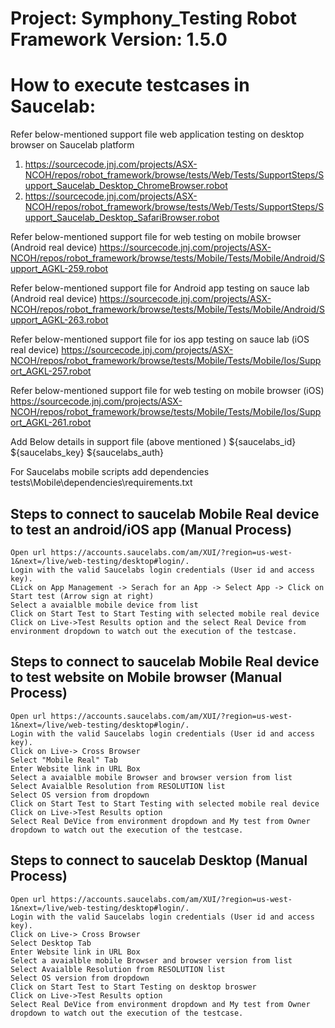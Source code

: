 Project: Symphony_Testing Robot Framework Version: 1.5.0
==========================================================================================

#  How to execute testcases in Saucelab:

Refer below-mentioned support file web application testing on desktop browser on Saucelab platform 
   1. https://sourcecode.jnj.com/projects/ASX-NCOH/repos/robot_framework/browse/tests/Web/Tests/SupportSteps/Support_Saucelab_Desktop_ChromeBrowser.robot
   2. https://sourcecode.jnj.com/projects/ASX-NCOH/repos/robot_framework/browse/tests/Web/Tests/SupportSteps/Support_Saucelab_Desktop_SafariBrowser.robot

Refer below-mentioned support file for web testing on mobile browser (Android real device)
   https://sourcecode.jnj.com/projects/ASX-NCOH/repos/robot_framework/browse/tests/Mobile/Tests/Mobile/Android/Support_AGKL-259.robot  

Refer below-mentioned support file for Android app testing on sauce lab (Android real device)
    https://sourcecode.jnj.com/projects/ASX-NCOH/repos/robot_framework/browse/tests/Mobile/Tests/Mobile/Android/Support_AGKL-263.robot

Refer below-mentioned support file for ios app testing on sauce lab (iOS real device)
    https://sourcecode.jnj.com/projects/ASX-NCOH/repos/robot_framework/browse/tests/Mobile/Tests/Mobile/Ios/Support_AGKL-257.robot

Refer below-mentioned support file for web testing on mobile browser (iOS)   
    https://sourcecode.jnj.com/projects/ASX-NCOH/repos/robot_framework/browse/tests/Mobile/Tests/Mobile/Ios/Support_AGKL-261.robot

Add Below details in support file (above mentioned )
    ${saucelabs_id}         <your saucelab id>
    ${saucelabs_key}         <your saucelab key>
    ${saucelabs_auth}        <your saucelab authorization>


For Saucelabs mobile scripts add dependencies
    tests\Mobile\dependencies\requirements.txt


##  Steps to connect to saucelab Mobile Real device to test an android/iOS app (Manual Process)
    Open url https://accounts.saucelabs.com/am/XUI/?region=us-west-1&next=/live/web-testing/desktop#login/.
    Login with the valid Saucelabs login credentials (User id and access key).
    CLick on App Management -> Serach for an App -> Select App -> Click on Start test (Arrow sign at right)
    Select a avaialble mobile device from list  
    Click on Start Test to Start Testing with selected mobile real device
    Click on Live->Test Results option and the select Real Device from environment dropdown to watch out the execution of the testcase.


##  Steps to connect to saucelab Mobile Real device to test website on Mobile browser (Manual Process)
    Open url https://accounts.saucelabs.com/am/XUI/?region=us-west-1&next=/live/web-testing/desktop#login/.
    Login with the valid Saucelabs login credentials (User id and access key).
    Click on Live-> Cross Browser
    Select "Mobile Real" Tab 
    Enter Website link in URL Box 
    Select a avaialble mobile Browser and browser version from list  
    Select Avaialble Resolution from RESOLUTION list
    Select OS version from dropdown
    Click on Start Test to Start Testing with selected mobile real device
    Click on Live->Test Results option 
    Select Real DeVice from environment dropdown and My test from Owner dropdown to watch out the execution of the testcase.

## Steps to connect to saucelab Desktop (Manual Process)
    Open url https://accounts.saucelabs.com/am/XUI/?region=us-west-1&next=/live/web-testing/desktop#login/.
    Login with the valid Saucelabs login credentials (User id and access key).
    Click on Live-> Cross Browser
    Select Desktop Tab 
    Enter Website link in URL Box 
    Select a avaialble mobile Browser and browser version from list  
    Select Avaialble Resolution from RESOLUTION list
    Select OS version from dropdown
    Click on Start Test to Start Testing on desktop broswer
    Click on Live->Test Results option 
    Select Real DeVice from environment dropdown and My test from Owner dropdown to watch out the execution of the testcase.

